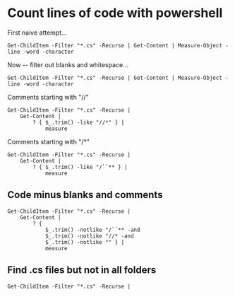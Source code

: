 ﻿# Count lines of code with powershell

First naive attempt...

	Get-ChildItem -Filter "*.cs" -Recurse | Get-Content | Measure-Object -line -word -character

Now -- filter out blanks and whitespace...

	Get-ChildItem -Filter "*.cs" -Recurse | Get-Content | Measure-Object -line -word -character

Comments starting with "//"

	Get-ChildItem -Filter "*.cs" -Recurse |
		Get-Content |
			? { $_.trim() -like "//*" } |
				measure

Comments starting with "/*"

	Get-ChildItem -Filter "*.cs" -Recurse |
		Get-Content |
			? { $_.trim() -like "/``** } |
				measure

## Code minus blanks and comments

	Get-ChildItem -Filter "*.cs" -Recurse |
		Get-Content |
			? {
				$_.trim() -notlike "/``** -and
				$_.trim() -notlike "//* -and
				$_.trim() -notlike "" } |
				measure

## Find .cs files but not in all folders

	Get-ChildItem -Filter "*.cs" -Recurse |